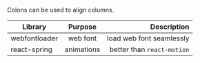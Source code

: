 Colons can be used to align columns.

| Library       | Purpose       | Description  |
| ------------- |:-------------:| -----:|
| webfontloader | web font | load web font seamlessly |
| react-spring     | animations    |   better than `react-motion` |